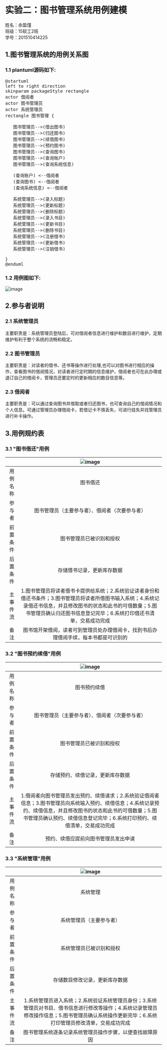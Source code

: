 实验二：图书管理系统用例建模
==============
姓名：余盈瑾<br>
班级：15软工2班<br>
学号：201510414225<br>

1.图书管理系统的用例关系图
--------------
### 1.1 plantuml源码如下:
<pre>
@startuml
left to right direction
skinparam packageStyle rectangle
actor 借阅者
actor 图书管理员
actor 系统管理员
rectangle 图书管理 {

   图书管理员-->(借出图书)
   图书管理员-->(归还图书)
   图书管理员-->(续借图书)
   图书管理员-->(预约图书)
   图书管理员-->(查询图书)
   图书管理员-->(查询账户)
   图书管理员-->(查询系统信息)

   (查询账户) <--借阅者
   (查询图书) <--借阅者
   (查询系统信息) <--借阅者

   系统管理员-->(录入标题)
   系统管理员-->(更新标题)
   系统管理员-->(删除标题)
   系统管理员-->(录入书目)
   系统管理员-->(更新书目)
   系统管理员-->(删除书目)
   系统管理员-->(注册借书)
   系统管理员-->(更新借书)
   系统管理员-->(注销借书)

}
@enduml
</pre>

### 1.2 用例图如下:

![image](one.png)

2.参与者说明
-------
### 2.1 系统管理员

主要职责是：系统管理员登陆后，可对借阅者信息进行维护和数目进行维护，定期维护有利于整个系统的流畅和稳定。

### 2.2 图书管理员

主要职责是：对读者的借书、还书等操作进行处理,也可以对图书进行相应的操作，查看图书的借阅情况，对读者进行定时期的信息维护，借阅者也可在此办理或退订自己的借阅卡，管理员还要定时的更新相应的数目信息等。

### 2.3 借阅者

主要职责是：可以通过查询图书并借取或者归还图书，也可查询自己的借阅情况和个人信息。可通过管理员办理借阅卡，若借记卡不慎丢失，可进行挂失并找管理员进行补卡操作。

3.用例规约表
-------
### 3.1 "图书借还"用例
| | ![image](two.png)|
|:------:|:------:|
|用例名称|图书借还|
|参与者|图书管理员（主要参与者）、借阅者（次要参与者）|
|前置条件|图书管理员已被识别和授权|
|后置条件|存储借书记录，更新库存数据|
|主事件流|1.图书管理员将读者借书卡提供给系统；2.系统验证读者身份和借还书条件；3.图书管理员将读者所借图书输入系统；4.系统记录借还书信息，并且修改图书的状态和此书的可借数量；5.图书管理员确认归还图书信息登记完毕；6.系统打印借还书清单，交易成功完成|
|备注|图书馆开架借阅，读者可到管理员处办理借阅卡，找到书后办理借阅手续，每本书都是可识别的|
### 3.2 "图书预约续借"用例
| | ![image](three.png)|
|:------:|:------:|
|用例名称|图书预约续借|
|参与者|图书管理员（主要参与者）、借阅者（次要参与者）|
|前置条件|图书管理员已被识别和授权|
|后置条件|存储预约、续借记录，更新库存数据|
|主事件流|1.借阅者向图书管理员发出预约、续借请求；2.系统验证借阅者信息；3.图书管理员向系统输入预约、续借信息；4.系统记录预约、续借信息，并且修改图书的状态和此书的可借数量；5.图书管理员确认预约、续借信息登记完毕；6.系统打印预约、续借清单，交易成功完成|
|备注|预约、续借应提前向图书管理员发出申请|
### 3.3 "系统管理"用例
| | ![image](four.png)|
|:------:|:------:|
|用例名称|系统管理|
|参与者|系统管理员（主要参与者）|
|前置条件|系统管理员已被识别和授权|
|后置条件|存储数目修改记录，更新库存数据|
|主事件流|1.系统管理员进入系统；2.系统验证系统管理员身份；3.系统管理员对书目、借书信息进行修改等操作；4.系统记录管理员修改操作信息；5.图书管理员确认系统操作更新完毕；6.系统打印管理员修改清单，交易成功完成|
|备注|图书管理系统逐条记录系统管理员操作步骤，以便查找故障原因|
